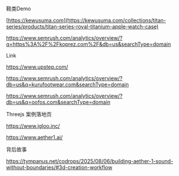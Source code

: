 鞋类Demo

[https://kewusuma.com](https://kewusuma.com/collections/titan-series/products/titan-series-royal-titanium-apple-watch-case)

https://www.semrush.com/analytics/overview/?q=https%3A%2F%2Fkoprez.com%2F&db=us&searchType=domain

Link

https://www.upstep.com/

https://www.semrush.com/analytics/overview/?db=us&q=kurufootwear.com&searchType=domain

https://www.semrush.com/analytics/overview/?db=us&q=oofos.com&searchType=domain

Threejs 案例落地页

https://www.igloo.inc/

https://www.aether1.ai/

背后故事

https://tympanus.net/codrops/2025/08/06/building-aether-1-sound-without-boundaries/#3d-creation-workflow